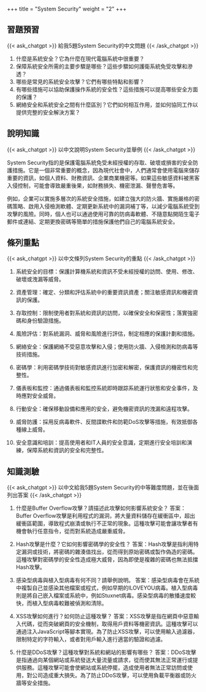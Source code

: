 +++
title = "System Security"
weight = "2"
+++
## 習題預習
{{< ask_chatgpt >}}
給我5題System Security的中文問題
{{< /ask_chatgpt >}}

1. 什麼是系統安全？它為什麼在現代電腦系統中很重要？
2. 保障系統安全所需的主要步驟是哪些？這些步驟如何護衛系統免受攻擊和滲透？
3. 哪些是常見的系統安全攻擊？它們有哪些特點和影響？
4. 有哪些措施可以協助保護操作系統的安全性？這些措施可以提高哪些安全方面的保護？
5. 網絡安全和系統安全之間有什麼區別？它們如何相互作用，並如何協同工作以提供完整的安全解決方案？   

## 說明知識
{{< ask_chatgpt >}}
以中文說明System Security並舉例
{{< /ask_chatgpt >}}

System Security指的是保護電腦系統免受未經授權的存取、破壞或損害的安全防護措施。它是一個非常重要的概念，因為現代社會中，人們通常會使用電腦來儲存重要的資訊，如個人資料、財務資訊、企業商業機密等。如果這些敏感資料被黑客入侵控制，可能會導致嚴重後果，如財務損失、機密泄漏、聲譽危害等。

例如，企業可以實施多層次的系統安全措施，如建立強大的防火牆、實施嚴格的密碼策略、啟用入侵檢測軟體、定期更新系統中的漏洞補丁等，以減少電腦系統受到攻擊的風險。同時，個人也可以通過使用可靠的防病毒軟體、不隨意點開陌生電子郵件或連結、定期更換密碼等簡單的措施保護他們自己的電腦系統安全。   

## 條列重點
{{< ask_chatgpt >}}
以中文條列System Security的重點
{{< /ask_chatgpt >}}

1. 系統安全的目標：保護計算機系統和資訊不受未經授權的訪問、使用、修改、破壞或洩漏等威脅。

2. 資產管理：確定、分類和評估系統中的重要資訊資產；關注敏感資訊和機密資訊的保護。

3. 存取控制：限制使用者對系統和資訊的訪問，以確保安全和保密性；落實強密碼和身份驗證措施。

4. 風險評估：對系統漏洞、威脅和風險進行評估，制定相應的保護計劃和措施。

5. 網絡安全：保護網絡不受惡意攻擊和入侵；使用防火牆、入侵檢測和防病毒等技術措施。

6. 密碼學：利用密碼學技術對敏感資訊進行加密和解密，保護資訊的機密性和完整性。

7. 儀表板和監控：通過儀表板和監控系統即時跟踪系統運行狀態和安全事件，及時應對安全威脅。

8. 行動安全：確保移動設備和應用的安全，避免機密資訊的洩漏和遠程攻擊。

9. 威脅防護：採用反病毒軟件、反間諜軟件和防範DoS攻擊等措施，有效抵御各種線上威脅。

10. 安全意識和培訓：提高使用者和IT人員的安全意識，定期進行安全培訓和演練，保障系統和資訊的安全和完整性。   

## 知識測驗
{{< ask_chatgpt >}}
以中文給我5題System Security的中等難度問題，並在後面列出答案
{{< /ask_chatgpt >}}

1. 什麼是Buffer Overflow攻擊？請描述此攻擊如何影響系統安全？
答案：Buffer Overflow攻擊是利用程式的漏洞，將大量資料儲存在緩衝區中，超出緩衝區範圍，導致程式崩潰或執行不正常的現象。這種攻擊可能會讓攻擊者有機會執行任意指令，從而對系統造成嚴重威脅。

2. Hash攻擊是什麼？它如何影響密碼學的安全性？
答案：Hash攻擊是指利用特定漏洞或技術，將密碼的雜湊值找出，從而得到原始密碼或製作偽造的密碼。這種攻擊對密碼學的安全性造成極大威脅，因為即使是複雜的密碼也無法抵擋Hash攻擊。

3. 感染型病毒與植入型病毒有何不同？請舉例說明。
答案：感染型病毒會在系統中複製自己並感染其他檔案或程式，例如早期的ILOVEYOU病毒。植入型病毒則是將自己嵌入檔案或系統中，例如Stuxnet病毒。感染型病毒的散播速度較快，而植入型病毒較難被偵測和清除。

4. XSS攻擊如何進行？如何防止這種攻擊？
答案：XSS攻擊是指在網頁中惡意輸入代碼，從而突破網頁的安全機制，取得用戶資料等機密資訊。這種攻擊可以通過注入JavaScript等腳本實現。為了防止XSS攻擊，可以使用輸入過濾器，限制特定的字符輸入，或者對用戶輸入進行適當的驗證和過濾。

5. 什麼是DDoS攻擊？這種攻擊對系統和網站的影響有哪些？
答案：DDoS攻擊是指通過向某個網站或系統發送大量流量或請求，從而使其無法正常運行或提供服務。這種攻擊可能會使網站或系統停擺，造成使用者無法正常訪問或使用，對公司造成重大損失。為了防止DDoS攻擊，可以使用負載平衡器或防火牆等安全措施。   

